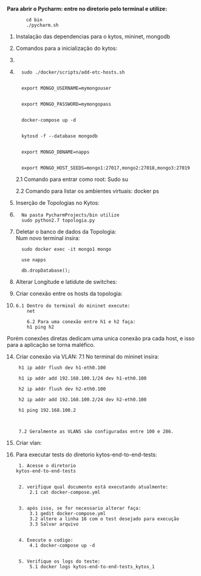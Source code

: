                             
 **Para abrir o Pycharm: entre no diretorio pelo terminal e utilize:** 
           
           cd bin
           ./pycharm.sh        
   
 1. Instalação das dependencias para o kytos, mininet, mongodb  
 
 2. Comandos para a inicialização do kytos:
 3. 
 4. 
          sudo ./docker/scripts/add-etc-hosts.sh
    
    
          export MONGO_USERNAME=mymongouser
    
    
          export MONGO_PASSWORD=mymongopass
    
    
          docker-compose up -d
    
    
          kytosd -f --database mongodb
    

          export MONGO_DBNAME=napps

    
          export MONGO_HOST_SEEDS=mongo1:27017,mongo2:27018,mongo3:27019

    
    2.1 Comando para entrar como root: Sudo su

    
    2.2 Comando para listar os ambientes virtuais: docker ps
    
          
 6. Inserção de Topologias no Kytos:

 7. 
          Na pasta PycharmProjects/bin utilize       
          sudo python2.7 topologia.py
    

9. Deletar o banco de dados da Topologia:    
         Num novo terminal insira:

   
         sudo docker exec -it mongo1 mongo
   
         use napps
   
         db.dropDatabase();
   

11. Alterar Longitude e latidute de switches:
 
 
12. Criar conexão entre os hosts da topologia:

13. 
    	6.1 Dentro do terminal do mininet execute:   
         	net

         	6.2 Para uma conexão entre h1 e h2 faça:    
         	h1 ping h2
 Porém conexões diretas dedicam uma unica conexão pra cada host, e isso para a aplicação se torna maléfico.

 
 14. Criar conexão via VLAN: 
          7.1 No terminal do mininet insira:

     
          h1 ip addr flush dev h1-eth0.100
       
          h1 ip addr add 192.168.100.1/24 dev h1-eth0.100
     
          h2 ip addr flush dev h2-eth0.100
     
          h2 ip addr add 192.168.100.2/24 dev h2-eth0.100
     
          h1 ping 192.168.100.2

     
          
          7.2 Geralmente as VLANS são configuradas entre 100 e 286.
15. Criar vlan:


16. Para executar tests do diretorio kytos-end-to-end-tests:


         1. Acesse o diretorio
    	kytos-end-to-end-tests

    
         2. verifique qual documento está executando atualmente:
             2.1 cat docker-compose.yml

    
         3. após isso, se for necessario alterar faça:
             3.1 gedit docker-compose.yml
             3.2 altere a linha 16 com o test desejado para execução
             3.3 Salvar arquivo

    
         4. Execute o codigo:
             4.1 docker-compose up -d

    
         5. Verifique os logs do teste:
             5.1 docker logs kytos-end-to-end-tests_kytos_1

      
    
          

